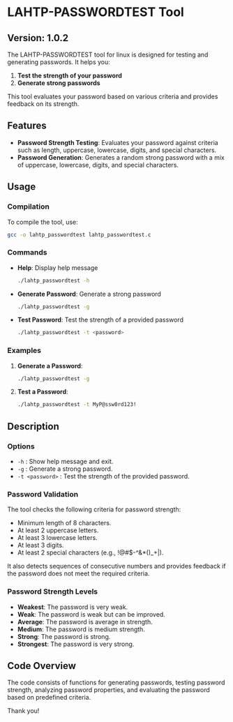 # LAHTP-PASSWORDTEST Tool

## Version: 1.0.2

The LAHTP-PASSWORDTEST tool for linux is designed for testing and generating passwords. It helps you:
1. **Test the strength of your password**
2. **Generate strong passwords**

This tool evaluates your password based on various criteria and provides feedback on its strength.

## Features

- **Password Strength Testing**: Evaluates your password against criteria such as length, uppercase, lowercase, digits, and special characters.
- **Password Generation**: Generates a random strong password with a mix of uppercase, lowercase, digits, and special characters.

## Usage

### Compilation

To compile the tool, use:

```bash
gcc -o lahtp_passwordtest lahtp_passwordtest.c
```

### Commands

- **Help**: Display help message
    ```bash
    ./lahtp_passwordtest -h
    ```

- **Generate Password**: Generate a strong password
    ```bash
    ./lahtp_passwordtest -g
    ```

- **Test Password**: Test the strength of a provided password
    ```bash
    ./lahtp_passwordtest -t <password>
    ```

### Examples

1. **Generate a Password**:
    ```bash
    ./lahtp_passwordtest -g
    ```

2. **Test a Password**:
    ```bash
    ./lahtp_passwordtest -t MyP@ssw0rd123!
    ```

## Description

### Options

- `-h` : Show help message and exit.
- `-g` : Generate a strong password.
- `-t <password>` : Test the strength of the provided password.

### Password Validation

The tool checks the following criteria for password strength:

- Minimum length of 8 characters.
- At least 2 uppercase letters.
- At least 3 lowercase letters.
- At least 3 digits.
- At least 2 special characters (e.g., !@#$-^&*()_+|).

It also detects sequences of consecutive numbers and provides feedback if the password does not meet the required criteria.

### Password Strength Levels

- **Weakest**: The password is very weak.
- **Weak**: The password is weak but can be improved.
- **Average**: The password is average in strength.
- **Medium**: The password is medium strength.
- **Strong**: The password is strong.
- **Strongest**: The password is very strong.

## Code Overview

The code consists of functions for generating passwords, testing password strength, analyzing password properties, and evaluating the password based on predefined criteria.

Thank you!
